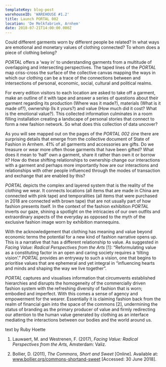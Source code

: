 ```yaml
---
templateKey: blog-post
warehouseID: 'WAREHOUSE #1.2'
title: Launch PORTAL 002
location: 'De Melkfabriek, Arnhem'
date: 2018-07-21T14:00:00.000Z
---
```

Could different garments worn by different people be related? In what ways are emotional and monetary values of clothing connected? To whom does a piece of clothing belong?

_PORTAL_ offers a ‘way in’ to understanding garments from a multitude of overlapping and intersecting perspectives. The taped lines of the _PORTAL_ map criss-cross the surface of the collective canvas mapping the ways in which our clothing can be a trace of the connections between and intersections of personal, economic, social, cultural and political realms.

For every edition visitors to each location are asked to take off a garment, make an outline of it with tape and answer a series of questions about their garment regarding its production (Where was it made?), materials (What is it made of?), ownership (Is it yours?) and value (How much did it cost? What is the emotional value?). This collected information culminates in a room filling installation creating a landscape of personal stories that connect to form a new fashion network. So what does this collection of data uncover? 

As you will see mapped out on the pages of the _PORTAL 002_ zine there are surprising details that emerge from the collective document of State of Fashion in Arnhem. 41% of all garments and accessories are gifts. Do we treasure or wear more often those garments that have been gifted? What does it mean to ‘half’ own a garment, share it rather than own it or borrow it? How do these shifting relationships to ownership change our interactions with a garment and perhaps more importantly how are our interactions and relationships with other people influenced through the modes of transaction and exchange that are enabled by this?

_PORTAL_ depicts the complex and layered system that is the reality of the clothing we wear. It connects locations (all items that are made in China are connected with pink tape) and temporalities (all items that were purchased in 2018 are connected with brown tape) that are not usually part of how fashion presents itself. In the context of the fashion exhibition _PORTAL_ inverts our gaze, shining a spotlight on the intricacies of our own outfits and extraordinary aspects of the everyday as opposed to the myth of the exclusive fashion image worn by exhibition mannequins.

With the acknowledgement that clothing has meaning and value beyond economic terms the potential for a new kind of fashion narrative opens up. This is a narrative that has a different relationship to value. As suggested in _Facing Value: Radical Perspectives from the Arts_ \[1]: “Reformulating value as a constituting factor in an open and caring society requires a ‘tilting vision’.” _PORTAL_ provides an entryway to such a vision, one that begins to prioritise values that are ephemeral and yet integral in “influencing hearts and minds and shaping the way we live together”. 

_PORTAL_ captures and visualises information that circumvents established hierarchies and disrupts the homogeneity of the commercially driven fashion system with the refreshing diversity of fashion that is worn; embodied and imperfect. With this comes a sense of agency and empowerment for the wearer. Essentially it is claiming fashion back from the realm of financial gain into the space of the commons \[2], undermining the status of branding as the primary producer of value and firmly redirecting our attention to the human value generated by clothing as an interface mediating the interactions between our bodies and the world around us.

text by Ruby Hoette



1. Lauwaert, M. and Westrenen, F. (2017), _Facing Value: Radical Perspectives from the Arts,_ Amsterdam: Valiz.

2. Bollier, D. (2011), _The Commons, Short and Sweet_ \[Online]. Available at: www.bollier.org/commons-shortand-sweet \[Accessed: 30 June 2018].

